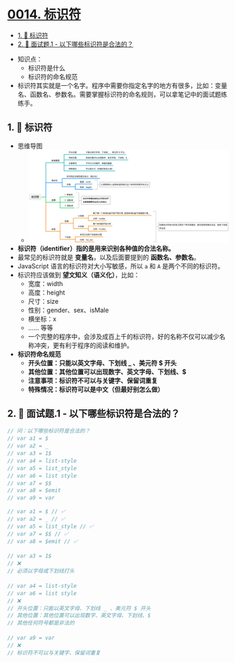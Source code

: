 # [0014. 标识符](https://github.com/Tdahuyou/TNotes.html-css-js/tree/main/notes/0014.%20%E6%A0%87%E8%AF%86%E7%AC%A6)


<!-- region:toc -->
- [1. 📒 标识符](#1--标识符)
- [2. 💼 面试题.1 - 以下哪些标识符是合法的？](#2--面试题1---以下哪些标识符是合法的)
<!-- endregion:toc -->
- 知识点：
  - 标识符是什么
  - 标识符的命名规范
- 标识符其实就是一个名字。程序中需要你指定名字的地方有很多，比如：变量名、函数名、参数名。需要掌握标识符的命名规则，可以拿笔记中的面试题练练手。

## 1. 📒 标识符

- 思维导图
  - ![](assets/javascript.0014.yuque_mind.jpeg)
- **标识符（identifier）指的是用来识别各种值的合法名称。**
- 最常见的标识符就是 **变量名**，以及后面要提到的 **函数名、参数名**。
- JavaScript 语言的标识符对大小写敏感，所以 `a` 和 `A` 是两个不同的标识符。
- 标识符应该做到 **望文知义（语义化）**，比如：
  - 宽度：width
  - 高度：height
  - 尺寸：size
  - 性别：gender、sex、isMale
  - 横坐标：x
  - …… 等等
  - 一个完整的程序中，会涉及成百上千的标识符，好的名称不仅可以减少名称冲突，更有利于程序的阅读和维护。
- **标识符命名规范**
  - **开头位置：只能以英文字母、下划线 _ 、美元符 $ 开头**
  - **其他位置：其他位置可以出现数字、英文字母、下划线、$**
  - **注意事项：标识符不可以与关键字、保留词重复**
  - **特殊情况：标识符可以是中文（但最好别怎么做）**

## 2. 💼 面试题.1 - 以下哪些标识符是合法的？

```javascript
// 问：以下哪些标识符是合法的？
// var a1 = $
// var a2 = _
// var a3 = 1$
// var a4 = list-style
// var a5 = list_style
// var a6 = list style
// var a7 = $$
// var a8 = $emit
// var a9 = var
```


```javascript
// var a1 = $ // ✅
// var a2 = _ // ✅
// var a5 = list_style // ✅
// var a7 = $$ // ✅
// var a8 = $emit // ✅

// var a3 = 1$
// ❌
// 必须以字母或下划线打头

// var a4 = list-style
// var a6 = list style
// ❌
// 开头位置：只能以英文字母、下划线 _ 、美元符 $ 开头
// 其他位置：其他位置可以出现数字、英文字母、下划线、$
// 其他任何符号都是非法的

// var a9 = var
// ❌
// 标识符不可以与关键字、保留词重复
```
